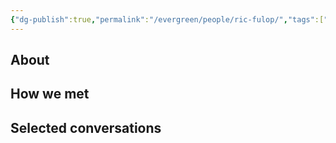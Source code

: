 ```yaml
---
{"dg-publish":true,"permalink":"/evergreen/people/ric-fulop/","tags":["people","non_geo"]}
---
```


## About


## How we met


## Selected conversations
